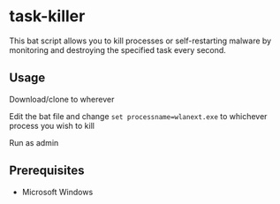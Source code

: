 # task-killer
This bat script allows you to kill processes or self-restarting malware by monitoring and destroying the specified task every second.

## Usage
Download/clone to wherever

Edit the bat file and change `set processname=wlanext.exe` to whichever process you wish to kill

Run as admin

## Prerequisites
* Microsoft Windows

